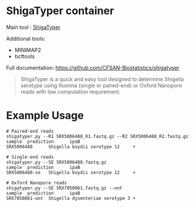 # ShigaTyper container

Main tool : [ShigaTyper](https://github.com/CFSAN-Biostatistics/shigatyper)

Additional tools:
- MINIMAP2
- bcftools

Full documentation: https://github.com/CFSAN-Biostatistics/shigatyper

> ShigaTyper is a quick and easy tool designed to determine Shigella serotype using Illumina (single or paired-end) or Oxford Nanopore reads with low computation requirement.

# Example Usage

```
# Paired-end reads
shigatyper.py --R1 SRX5006488_R1.fastq.gz --R2 SRX5006488_R2.fastq.gz
sample  prediction      ipaB
SRX5006488      Shigella boydii serotype 12     +

# Single-end reads
shigatyper.py --SE SRX5006488.fastq.gz
sample  prediction      ipaB
SRX5006488-se   Shigella boydii serotype 12     +

# Oxford Nanopore reads
shigatyper.py --SE SRX7050861.fastq.gz --ont
sample  prediction      ipaB
SRX7050861-ont  Shigella dysenteriae serotype 3 +
```
